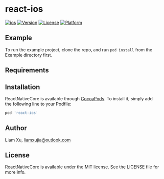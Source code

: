 # react-ios

[![ios](https://github.com/beatjs/react-ios/actions/workflows/ios.yml/badge.svg?branch=main)](https://github.com/beatjs/react-ios/actions/workflows/ios.yml)
[![Version](https://img.shields.io/cocoapods/v/react-ios.svg?style=flat)](https://cocoapods.org/pods/react-ios)
[![License](https://img.shields.io/cocoapods/l/react-ios.svg?style=flat)](https://cocoapods.org/pods/react-ios)
[![Platform](https://img.shields.io/cocoapods/p/react-ios.svg?style=flat)](https://cocoapods.org/pods/react-ios)

## Example

To run the example project, clone the repo, and run `pod install` from the Example directory first.

## Requirements

## Installation

ReactNativeCore is available through [CocoaPods](https://cocoapods.org). To install
it, simply add the following line to your Podfile:

```ruby
pod 'react-ios'
```

## Author

Liam Xu, liamxujia@outlook.com

## License

ReactNativeCore is available under the MIT license. See the LICENSE file for more info.
